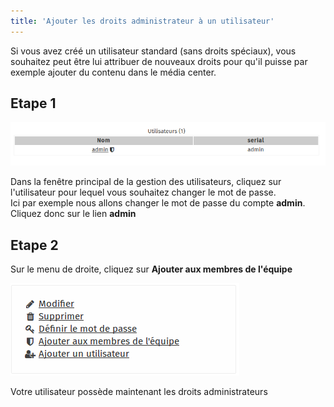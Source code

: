 ```yaml
---
title: 'Ajouter les droits administrateur à un utilisateur'
---
```


Si vous avez créé un utilisateur standard (sans droits spéciaux), vous souhaitez peut être lui attribuer de nouveaux droits pour qu'il puisse par exemple ajouter du contenu dans le média center. 
## Etape 1
![](1.png)

Dans la fenêtre principal de la gestion des utilisateurs, cliquez sur l'utilisateur pour lequel vous souhaitez changer le mot de passe.   
Ici par exemple nous allons changer le mot de passe du compte **admin**. Cliquez donc sur le lien **admin**

## Etape 2
Sur le menu de droite, cliquez sur **Ajouter aux membres de l'équipe**  

![](2.png)  

Votre utilisateur possède maintenant les droits administrateurs 